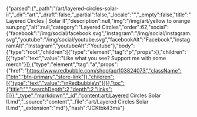 {"parsed":{"_path":"/art/layered-circles-solar-ii","_dir":"art","_draft":false,"_partial":false,"_locale":"","_empty":false,"title":"Layered Circles | Solar II","description":null,"img":"/img/art/yellow to orange sun.png","alt":null,"category":"Layered Circles","order":62,"social":{"facebook":"/img/social/facebook.svg","instagram":"/img/social/instagram.svg","youtube":"/img/social/youtube.svg","facebookAlt":"Facebook","instagramAlt":"Instagram","youtubeAlt":"Youtube"},"body":{"type":"root","children":[{"type":"element","tag":"p","props":{},"children":[{"type":"text","value":"Like what you see? Support me with some merch"}]},{"type":"element","tag":"a","props":{"href":"https://www.redbubble.com/shop/ap/103824073","className":["btn","btn-primary","store-link"]},"children":[{"type":"text","value":"\nRedbubble\n"}]}],"toc":{"title":"","searchDepth":2,"depth":2,"links":[]}},"_type":"markdown","_id":"content:art:Layered Circles Solar II.md","_source":"content","_file":"art/Layered Circles Solar II.md","_extension":"md"},"hash":"JCKtbk43ma"}
